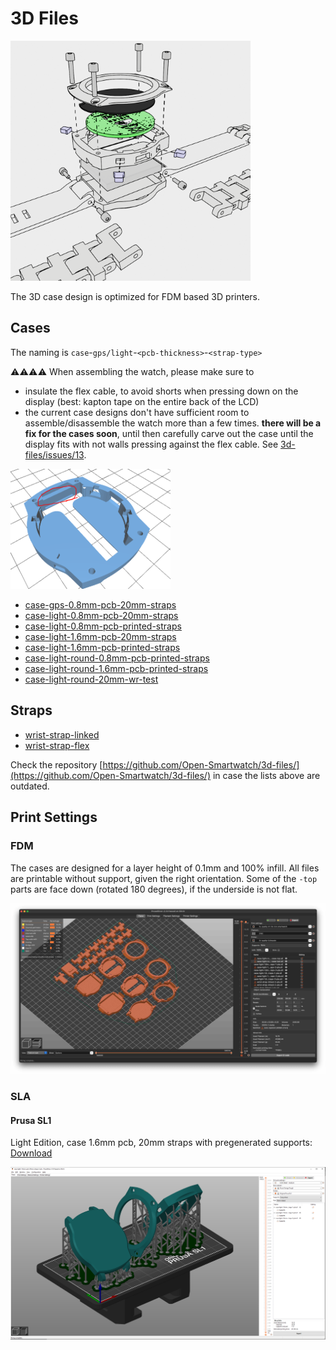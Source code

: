 # 3D Files

<img src="/assets/renders/logo.png" width="384px"/>

The 3D case design is optimized for FDM based 3D printers.

## Cases

The naming is `case`-`gps/light`-`<pcb-thickness>`-`<strap-type>`

⚠️⚠️⚠️⚠️ When assembling the watch, please make sure to

- insulate the flex cable, to avoid shorts when pressing down on the display (best: kapton tape on the entire back of the LCD)
- the current case designs don't have sufficient room to assemble/disassemble the watch more than a few times. **there will be a fix for the cases soon**, until then carefully carve out the case until the display fits with not walls pressing against the flex cable. See [3d-files/issues/13](https://github.com/Open-Smartwatch/3d-files/issues/13).

<img src="/assets/screenshots/case-issue.png" width="256px" />


- [case-gps-0.8mm-pcb-20mm-straps](https://github.com/Open-Smartwatch/3d-files/tree/master/case-gps-0.8mm-pcb-20mm-straps)
- [case-light-0.8mm-pcb-20mm-straps](https://github.com/Open-Smartwatch/3d-files/tree/master/case-light-0.8mm-pcb-20mm-straps)
- [case-light-0.8mm-pcb-printed-straps](https://github.com/Open-Smartwatch/3d-files/tree/master/case-light-0.8mm-pcb-printed-straps)
- [case-light-1.6mm-pcb-20mm-straps](https://github.com/Open-Smartwatch/3d-files/tree/master/case-light-1.6mm-pcb-20mm-straps)
- [case-light-1.6mm-pcb-printed-straps](https://github.com/Open-Smartwatch/3d-files/tree/master/case-light-1.6mm-pcb-printed-straps)
- [case-light-round-0.8mm-pcb-printed-straps](https://github.com/Open-Smartwatch/3d-files/tree/master/case-light-round-0.8mm-pcb-printed-straps)
- [case-light-round-1.6mm-pcb-printed-straps](https://github.com/Open-Smartwatch/3d-files/tree/master/case-light-round-1.6mm-pcb-printed-straps)
- [case-light-round-20mm-wr-test](https://github.com/Open-Smartwatch/3d-files/tree/master/case-light-round-20mm-wr-test)

## Straps

- [wrist-strap-linked](https://github.com/Open-Smartwatch/3d-files/tree/master/wrist-strap-linked)
- [wrist-strap-flex](https://github.com/Open-Smartwatch/3d-files/tree/master/wrist-strap-tpu)


Check the repository [https://github.com/Open-Smartwatch/3d-files/](https://github.com/Open-Smartwatch/3d-files/) in case the lists above are outdated.

## Print Settings

### FDM

The cases are designed for a layer height of 0.1mm and 100% infill. All files are printable without support, given the right orientation. Some of the `-top` parts are face down (rotated 180 degrees), if the underside is not flat.

<img src="/assets/screenshots/pla-parts.jpg" width="512px" />


### SLA

#### Prusa SL1

Light Edition, case 1.6mm pcb, 20mm straps with pregenerated supports: [Download](/assets/downloads/sla-case-v2.sl1)

<img src="/assets/screenshots/sla-case-v2.png" width="512px" />
